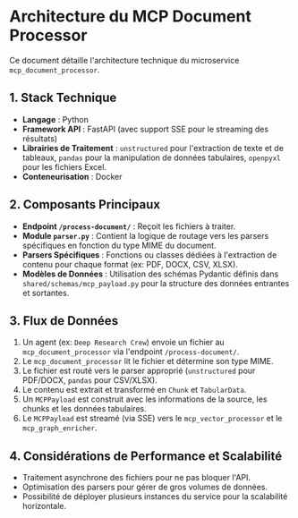 # Architecture du MCP Document Processor

Ce document détaille l'architecture technique du microservice `mcp_document_processor`.

## 1. Stack Technique

- **Langage** : Python
- **Framework API** : FastAPI (avec support SSE pour le streaming des résultats)
- **Librairies de Traitement** : `unstructured` pour l'extraction de texte et de tableaux, `pandas` pour la manipulation de données tabulaires, `openpyxl` pour les fichiers Excel.
- **Conteneurisation** : Docker

## 2. Composants Principaux

- **Endpoint `/process-document/`** : Reçoit les fichiers à traiter.
- **Module `parser.py`** : Contient la logique de routage vers les parsers spécifiques en fonction du type MIME du document.
- **Parsers Spécifiques** : Fonctions ou classes dédiées à l'extraction de contenu pour chaque format (ex: PDF, DOCX, CSV, XLSX).
- **Modèles de Données** : Utilisation des schémas Pydantic définis dans `shared/schemas/mcp_payload.py` pour la structure des données entrantes et sortantes.

## 3. Flux de Données

1. Un agent (ex: `Deep Research Crew`) envoie un fichier au `mcp_document_processor` via l'endpoint `/process-document/`.
2. Le `mcp_document_processor` lit le fichier et détermine son type MIME.
3. Le fichier est routé vers le parser approprié (`unstructured` pour PDF/DOCX, `pandas` pour CSV/XLSX).
4. Le contenu est extrait et transformé en `Chunk` et `TabularData`.
5. Un `MCPPayload` est construit avec les informations de la source, les chunks et les données tabulaires.
6. Le `MCPPayload` est streamé (via SSE) vers le `mcp_vector_processor` et le `mcp_graph_enricher`.

## 4. Considérations de Performance et Scalabilité

- Traitement asynchrone des fichiers pour ne pas bloquer l'API.
- Optimisation des parsers pour gérer de gros volumes de données.
- Possibilité de déployer plusieurs instances du service pour la scalabilité horizontale.
